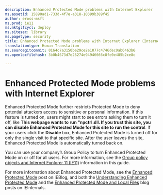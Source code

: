 ```yaml
---
description: Enhanced Protected Mode problems with Internet Explorer
ms.assetid: 15890ad1-733d-4f7e-a318-10399b389f45
author: eross-msft
ms.prod: ie11
ms.mktglfcycl: deploy
ms.sitesec: library
ms.pagetype: security
title: Enhanced Protected Mode problems with Internet Explorer (Internet Explorer 11 for IT Pros)
translationtype: Human Translation
ms.sourcegitcommit: 0164c7a3150be29ce2e1077c4746dec0ab6463b6
ms.openlocfilehash: 3b0b4673d7e25274e94946666c8fe0e485b2ce8c

---
```


# Enhanced Protected Mode problems with Internet Explorer
Enhanced Protected Mode further restricts Protected Mode to deny potential attackers access to sensitive or personal information. If this feature is turned on, users might start to see errors asking them to turn it off, like **This webpage wants to run "npctrl.dll. If you trust this site, you can disable Enhanced Protected Mode for this site to run the control**. If your users click the **Disable** box, Enhanced Protected Mode is turned off for only the single visit to that specific site. After the user leaves the site, Enhanced Protected Mode is automatically turned back on.

You can use your company’s Group Policy to turn Enhanced Protected Mode on or off for all users. For more information, see the [Group policy objects and Internet Explorer 11 (IE11)](group-policy-objects-and-ie11.md) information in this guide.

For more information about Enhanced Protected Mode, see the [Enhanced Protected Mode](http://go.microsoft.com/fwlink/p/?LinkId=267512) post on IEBlog, and both the [Understanding Enhanced Protected Mode](http://go.microsoft.com/fwlink/p/?LinkId=282662) and the [Enhanced Protected Mode and Local Files](http://go.microsoft.com/fwlink/p/?LinkId=282663) blog posts on IEInternals.

 

 






<!--HONumber=Jun16_HO4-->


